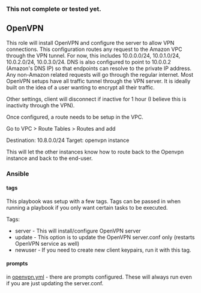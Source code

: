 ### This not complete or tested yet.

## OpenVPN

This role will install OpenVPN and configure the server to allow VPN connections.  This configuration routes any request to the Amazon VPC through the VPN tunnel.  For now, this includes 10.0.0.0/24, 10.0.1.0/24, 10.0.2.0/24, 10.0.3.0/24.  DNS is also configured to point to 10.0.0.2 (Amazon's DNS IP) so that endpoints can resolve to the private IP address.  Any non-Amazon related requests will go through the regular internet.  Most OpenVPN setups have all traffic tunnel through the VPN server.  It is ideally built on the idea of a user wanting to encrypt all their traffic.

Other settings, client will disconnect if inactive for 1 hour (I believe this is inactivity through the VPN).

Once configured, a route needs to be setup in the VPC.

Go to VPC > Route Tables > Routes and add

Destination:    10.8.0.0/24
Target:         openvpn instance

This will let the other instances know how to route back to the Openvpn instance and back to the end-user.
### Ansible

#### tags
This playbook was setup with a few tags.  Tags can be passed in when running a playbook if you only want certain tasks to be executed.  

Tags:
* server - This will install/configure OpenVPN server
* update - This option is to update the OpenVPN server.conf only (restarts OpenVPN service as well)
* newuser - If you need to create new client keypairs, run it with this tag.

#### prompts
in [openvpn.yml](../../openvpn.yml) - there are prompts configured.  These will always run even if you are just updating the server.conf.
